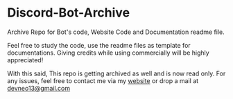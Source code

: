 # Discord-Bot-Archive
Archive Repo for Bot's code, Website Code and Documentation readme file.

Feel free to study the code, use the readme files as template for documentations. Giving credits while using commercially will be highly appreciated!

With this said, This repo is getting archived as well and is now read only. For any issues, feel free to contact me via my [website](https://itzzneo13.github.io) or drop a mail at devneo13@gmail.com
